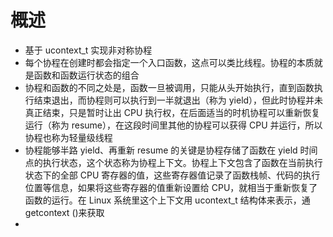# 概述
- 基于 ucontext_t 实现非对称协程
- 每个协程在创建时都会指定一个入口函数，这点可以类比线程。协程的本质就是函数和函数运行状态的组合 
- 协程和函数的不同之处是，函数一旦被调用，只能从头开始执行，直到函数执行结束退出，而协程则可以执行到一半就退出（称为 yield），但此时协程并未真正结束，只是暂时让出 CPU 执行权，在后面适当的时机协程可以重新恢复运行（称为 resume），在这段时间里其他的协程可以获得 CPU 并运行，所以协程也称为轻量级线程
- 协程能够半路 yield、再重新 resume 的关键是协程存储了函数在 yield 时间点的执行状态，这个状态称为协程上下文。协程上下文包含了函数在当前执行状态下的全部 CPU 寄存器的值，这些寄存器值记录了函数栈帧、代码的执行位置等信息，如果将这些寄存器的值重新设置给 CPU，就相当于重新恢复了函数的运行。在 Linux 系统里这个上下文用 ucontext_t 结构体来表示，通 getcontext ()来获取
- 